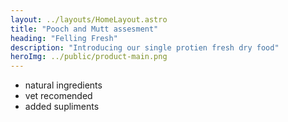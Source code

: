 ```yaml
---
layout: ../layouts/HomeLayout.astro
title: "Pooch and Mutt assesment"
heading: "Felling Fresh"
description: "Introducing our single protien fresh dry food"
heroImg: ../public/product-main.png
---
```


- natural ingredients
- vet recomended
- added supliments